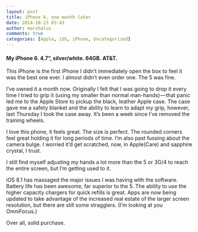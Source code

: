 ```yaml
---
layout: post
title: iPhone 6, one month later
date: 2014-10-23 03:43
author: marshalus
comments: true
categories: [Apple, iOS, iPhone, Uncategorized]
---
```



#### My iPhone 6\. 4.7”, silver/white. 64GB. AT&T.

This iPhone is the first iPhone I didn’t immediately open the box to feel it was the best one ever. I almost didn’t even order one. The 5 was fine.

I’ve owned it a month now. Originally I felt that I was going to drop it every time I tried to grip it (using my smaller than normal man-hands) — that panic led me to the Apple Store to pickup the black, leather Apple case. The case gave me a safety blanket and the ability to learn to adapt my grip, however, last Thursday I took the case away. It’s been a week since I’ve removed the training wheels.

I love this phone, it feels great. The size is perfect. The rounded corners feel great holding it for long periods of time. I’m also past fussing about the camera bulge. I worried it’d get scratched, now, in Apple(Care) and sapphire crystal, I trust.

I still find myself adjusting my hands a lot more than the 5 or 3G/4 to reach the entire screen, but I’m getting used to it.

iOS 8.1 has massaged the major issues I was having with the software. Battery life has been awesome, far superior to the 5\. The ability to use the higher capacity chargers for quick refills is great. Apps are now being updated to take advantage of the increased real estate of the larger screen resolution, but there are still some stragglers. (I’m looking at you OmniFocus.)

Over all, solid purchase.